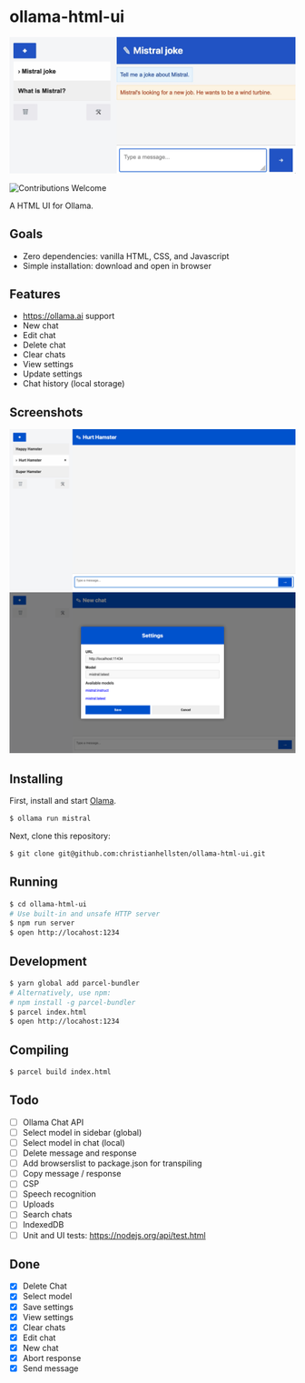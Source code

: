 # ollama-html-ui

![cover](/screenshots/ollama-html-ui.jpg)

![Contributions Welcome](https://img.shields.io/badge/Contributions-welcome-blue.svg)

A HTML UI for Ollama.

## Goals

- Zero dependencies: vanilla HTML, CSS, and Javascript
- Simple installation: download and open in browser

## Features

- https://ollama.ai support
- New chat
- Edit chat
- Delete chat
- Clear chats
- View settings
- Update settings
- Chat history (local storage)

## Screenshots

![Main screen](/screenshots/main.png)
![Settings screen](/screenshots/settings.png)

## Installing

First, install and start [Olama](https://ollama.ai/).

```bash
$ ollama run mistral
```

Next, clone this repository:

```bash
$ git clone git@github.com:christianhellsten/ollama-html-ui.git
```

## Running

```bash
$ cd ollama-html-ui
# Use built-in and unsafe HTTP server
$ npm run server
$ open http://locahost:1234
```

## Development

```bash
$ yarn global add parcel-bundler
# Alternatively, use npm:
# npm install -g parcel-bundler
$ parcel index.html
$ open http://locahost:1234
```

## Compiling

```bash
$ parcel build index.html
```

## Todo

- [ ] Ollama Chat API
- [ ] Select model in sidebar (global)
- [ ] Select model in chat (local)
- [ ] Delete message and response
- [ ] Add browserslist to package.json for transpiling
- [ ] Copy message / response
- [ ] CSP
- [ ] Speech recognition
- [ ] Uploads
- [ ] Search chats
- [ ] IndexedDB
- [ ] Unit and UI tests: https://nodejs.org/api/test.html

## Done

- [x] Delete Chat
- [x] Select model
- [x] Save settings
- [x] View settings
- [x] Clear chats
- [x] Edit chat
- [x] New chat
- [x] Abort response
- [x] Send message

